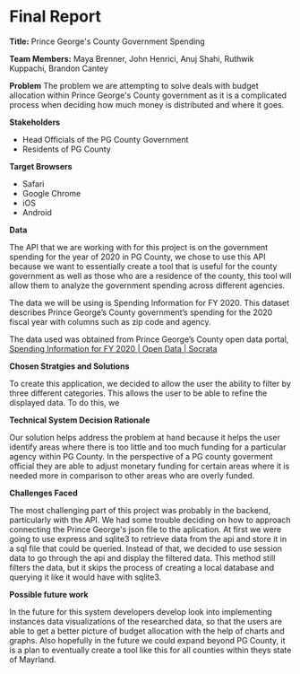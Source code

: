 # Final Report

**Title:** Prince George's County Government Spending 

**Team Members:**
Maya Brenner, John Henrici, Anuj Shahi, Ruthwik Kuppachi, Brandon Cantey

**Problem**
The problem we are attempting to solve deals with budget allocation within Prince George's County government as it is a complicated process when deciding how much money is distributed and where it goes. 

**Stakeholders**

* Head Officials of the PG County Government
* Residents of PG County

**Target Browsers**

* Safari
* Google Chrome
* iOS
* Android

**Data**

The API that we are working with for this project is on the government spending for the year of 2020 in PG County, we chose to use this API because we want to essentially create a tool that is useful for the county government as well as those who are a residence of the county, this tool will allow them to analyze the government spending across different agencies. 

The data we will be using is Spending Information for FY 2020. This dataset describes Prince George’s County government’s spending for the 2020 fiscal year with columns such as zip code and agency.

The data used was obtained from Prince George’s County open data portal, [Spending Information for FY 2020 | Open Data | Socrata](https://data.princegeorgescountymd.gov/Finance-and-Budget/Spending-Information-for-FY-2020/uh6s-izyj)


**Chosen Stratgies and Solutions**

To create this application, we decided to allow the user the ability to filter by three different categories. This allows the user to be able to refine the displayed data. To do this, we 

**Technical System Decision Rationale**

Our solution helps address the problem at hand because it helps the user identify areas where there is too little and too much funding for a particular agency within PG County. In the perspective of a PG county goverment official they are able to adjust monetary funding for certain areas where it is needed more in comparison to other areas who are overly funded. 

**Challenges Faced**

The most challenging part of this project was probably in the backend, particularly with the API. We had some trouble deciding on how to approach connecting the Prince George's json file to the aplication. At first we were going to use express and sqlite3 to retrieve data from the api and store it in a sql file that could be queried. Instead of that, we decided to use session data to go through the api and display the filtered data. This method still filters the data, but it skips the process of creating a local database and querying it like it would have with sqlite3.

**Possible future work**

In the future for this system developers develop look into implementing instances data visualizations of the researched data, so that the users are able to get a better picture of budget allocation with the help of charts and graphs. Also hopefully in the future we could expand beyond PG County, it is a plan to eventually create a tool like this for all counties within theys state of Mayrland. 
